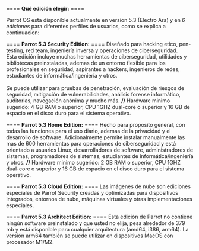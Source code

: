 ==== <b>Qué edición elegir:</b> ====

Parrot OS esta disponible actualmente en version 5.3 (Electro Ara) y en <i>6 ediciones</i> para diferentes perfiles de usuarios, como se explica a continuacion:

==== <b>Parrot 5.3 Security Edition:</b> ==== Diseñado para hacking etico, pen-testing, red team, ingeniería inversa y operaciones de ciberseguridad.<br>
Esta edición incluye muchas herramientas de ciberseguridad, utilidades y bibliotecas preinstaladas, ademas de un entorno flexible para los profesionales en seguridad, aspirantes a hackers, ingenieros de redes, estudiantes de informática/ingeniería y otros. <br><br>Se puede utilizar para pruebas de penetración, evaluación de riesgos de seguridad, mitigación de vulnerabilidades, análisis forense informático, auditorias, navegación anónima y mucho más. <b>//</b> Hardware minimo sugerido: 4 GB RAM o superior, CPU 1GHZ dual-core o superior y 16 GB de espacio en el disco duro para el sistema operativo.

==== <b>Parrot 5.3 Home Edition:</b> ==== Hecho para proposito general, con todas las funciones para el uso diario, ademas de la privacidad y el desarrollo de software.
Adicionalmente permite instalar manualmente las mas de 600 herramientas para operaciones de ciberseguridad y está orientado a usuarios Linux, desarrolladores de software, administradores de sistemas, programadores de sistemas, estudiantes de informática/ingeniería y otros. <b>//</b> Hardware minimo sugerido: 2 GB RAM o superior, CPU 1GHZ dual-core o superior y 16 GB de espacio en el disco duro para el sistema operativo.

==== <b>Parrot 5.3 Cloud Edition:</b> ==== Las imágenes de nube son ediciones especiales de Parrot Security creadas y optimizadas para dispositivos integrados, entornos de nube, máquinas virtuales y otras implementaciones especiales.

==== <b>Parrot 5.3 Architect Edition:</b> ==== Esta edición de Parrot no contiene ningún software preinstalado y que usted no elija, pesa alrededor de 379 mb y está disponible para cualquier arquitectura (amd64, i386, arm64). La versión arm64 también se puede utilizar en dispositivos MacOS con procesador M1/M2.
